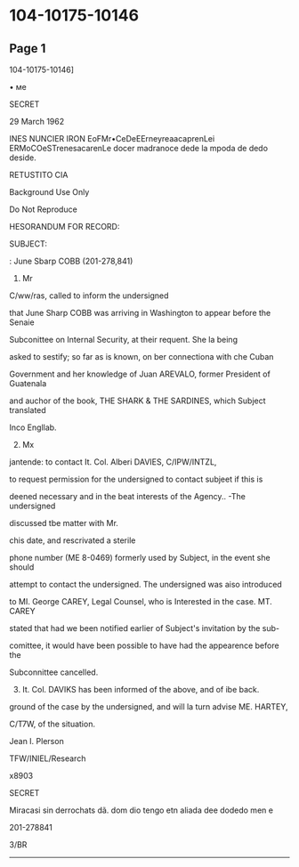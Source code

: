 # 104-10175-10146

## Page 1

104-10175-10146]

• ме

SECRET

29 March 1962

INES NUNCIER IRON EoFMr•CeDeEErneyreaacaprenLei ERMoCOeSTrenesacarenLe docer madranoce dede la mpoda de dedo deside.

RETUSTITO CIA

Background Use Only

Do Not Reproduce

HESORANDUM FOR RECORD:

SUBJECT:

: June Sbarp COBB (201-278,841)

1. Mr

C/ww/ras, called to inform the undersigned

that June Sharp COBB was arriving in Washington to appear before the Senaie

Subconittee on Internal Security, at their requent. She la being

asked to sestify; so far as is known, on ber connectiona with che Cuban

Government and her knowledge of Juan AREVALO, former President of Guatenala

and auchor of the book, THE SHARK & THE SARDINES, which Subject translated

Inco Engllab.

2. Mx

jantende: to contact It. Col. Alberi DAVIES, C/IPW/INTZL,

to request permission for the undersigned to contact subjeet if this is

deened necessary and in the beat interests of the Agency.. -The undersigned

discussed tbe matter with Mr.

chis date, and rescrivated a sterile

phone number (ME 8-0469) formerly used by Subject, in the event she should

attempt to contact the undersigned. The undersigned was aiso introduced

to MI. George CAREY, Legal Counsel, who is Interested in the case. MT. CAREY

stated that had we been notified earlier of Subject's invitation by the sub-

comittee, it would have been possible to have had the appearence before the

Subconnittee cancelled.

3. It. Col. DAVIKS has been informed of the above, and of ibe back.

ground of the case by the undersigned, and will la turn advise ME. HARTEY,

C/T7W, of the situation.

Jean I. Plerson

TFW/INIEL/Research

x8903

SECRET

Miracasi sin derrochats dã. dom dio tengo etn aliada dee dodedo men e

201-278841

3/BR

---

